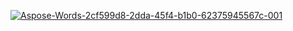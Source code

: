 <a href="https://postimg.cc/mhHZLHH4" target="_blank"><img src="https://i.postimg.cc/mhHZLHH4/Aspose-Words-2cf599d8-2dda-45f4-b1b0-62375945567c-001.png" alt="Aspose-Words-2cf599d8-2dda-45f4-b1b0-62375945567c-001"/></a><br/><br/>
